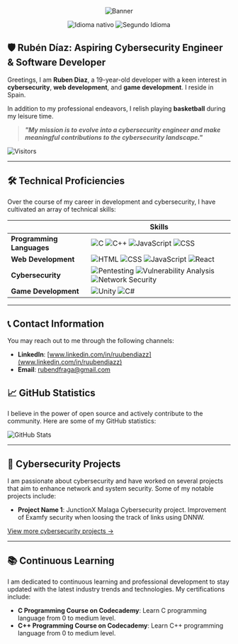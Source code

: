 <div align="center">

  ![Banner](https://i.imgur.com/euNxXiN.png)

  ![Idioma nativo](https://img.shields.io/badge/Nat-🇪🇸-%23aaaaaa.svg?style=flat)
  ![Segundo Idioma](https://img.shields.io/badge/C2-🇬🇧-%23aaaaaa.svg?style=flat)

</div>

## 🛡️ Rubén Díaz: Aspiring Cybersecurity Engineer & Software Developer

<span align="left">

Greetings, I am **Ruben Diaz**, a 19-year-old developer with a keen interest in **cybersecurity**, **web development**, and **game development**. I reside in Spain.

In addition to my professional endeavors, I relish playing **basketball** during my leisure time.

</span>

> **_"My mission is to evolve into a cybersecurity engineer and make meaningful contributions to the cybersecurity landscape."_**

![Visitors](https://komarev.com/ghpvc/?username=YourGithubUsername)

---

## 🛠️ Technical Proficiencies

<span align="left">

Over the course of my career in development and cybersecurity, I have cultivated an array of technical skills:

</span>

|                        | Skills                                                                                                       |
|------------------------|----------------------------------------------------------------------------------------------------------------|
| **Programming Languages** | ![C](https://img.shields.io/badge/C-%2300599C.svg?style=flat&logo=c&logoColor=white) ![C++](https://img.shields.io/badge/C++-%2300599C.svg?style=flat&logo=c%2B%2B&logoColor=white) ![JavaScript](https://img.shields.io/badge/JavaScript-%23F7DF1E.svg?style=flat&logo=javascript&logoColor=black) ![CSS](https://img.shields.io/badge/CSS3-%231572B6.svg?style=flat&logo=css3&logoColor=white) |
| **Web Development**       | ![HTML](https://img.shields.io/badge/HTML5-%23E34F26.svg?style=flat&logo=html5&logoColor=white) ![CSS](https://img.shields.io/badge/CSS3-%231572B6.svg?style=flat&logo=css3&logoColor=white) ![JavaScript](https://img.shields.io/badge/JavaScript-%23F7DF1E.svg?style=flat&logo=javascript&logoColor=black) ![React](https://img.shields.io/badge/React-%2361DAFB.svg?style=flat&logo=react&logoColor=black) |
| **Cybersecurity**         | ![Pentesting](https://img.shields.io/badge/Pentesting-%23000000.svg?style=flat) ![Vulnerability Analysis](https://img.shields.io/badge/Vulnerability%20Analysis-%23000000.svg?style=flat) ![Network Security](https://img.shields.io/badge/Network%20Security-%23000000.svg?style=flat)                                             |
| **Game Development**      | ![Unity](https://img.shields.io/badge/Unity-%23000000.svg?style=flat&logo=unity&logoColor=white) ![C#](https://img.shields.io/badge/C%23-%23239120.svg?style=flat&logo=c-sharp&logoColor=white)                                                          |

---

## 📞 Contact Information

You may reach out to me through the following channels:

- **LinkedIn**: [www.linkedin.com/in/ruubendiazz](www.linkedin.com/in/ruubendiazz)
- **Email**: [rubendfraga@gmail.com](mailto:rubendfraga@gmail.com)

</div>

## 📈 GitHub Statistics

<span align="left">

I believe in the power of open source and actively contribute to the community. Here are some of my GitHub statistics:

</span>

![GitHub Stats](https://github-readme-stats.vercel.app/api?username=rubendiazzz&show_icons=true&theme=radical)

---

## 🔐 Cybersecurity Projects

<span align="left">

I am passionate about cybersecurity and have worked on several projects that aim to enhance network and system security. Some of my notable projects include:

</span>

- **Project Name 1**: JunctionX Malaga Cybersecurity project. Improvement of Examfy security when loosing the track of links using DNNW.

[View more cybersecurity projects →](https://github.com/rubendiazzz?tab=repositories&q=&type=&language=&sort=)

---

## 📚 Continuous Learning

<span align="left">

I am dedicated to continuous learning and professional development to stay updated with the latest industry trends and technologies. My certifications include:

</span>

- **C Programming Course on Codecademy**: Learn C programming language from 0 to medium level.
- **C++ Programming Course on Codecademy**: Learn C++ programming language from 0 to medium level.

</div>
